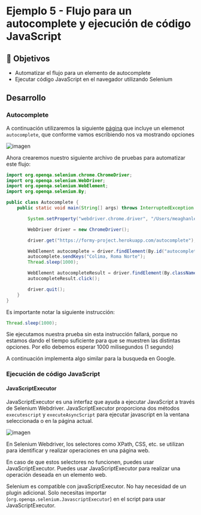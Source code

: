 # Ejemplo 5 - Flujo para un autocomplete y ejecución de código JavaScript

## :dart: Objetivos

- Automatizar el flujo para un elemento de autocomplete
- Ejecutar código JavaScript en el navegador utilizando Selenium


## Desarrollo

### Autocomplete

A continuación utilizaremos la siguiente [página](https://formy-project.herokuapp.com/autocomplete) que incluye un elemenot `autocomplete`, que conforme vamos escribiendo nos va mostrando opciones

![imagen](https://user-images.githubusercontent.com/5317347/155854008-91ac91cd-66dc-488c-af2d-4f12ac6f96ef.png)

Ahora crearemos nuestro siguiente archivo de pruebas para automatizar este flujo:

```java
import org.openqa.selenium.chrome.ChromeDriver;
import org.openqa.selenium.WebDriver;
import org.openqa.selenium.WebElement;
import org.openqa.selenium.By;

public class Autocomplete {
    public static void main(String[] args) throws InterruptedException {

        System.setProperty("webdriver.chrome.driver", "/Users/meaghanlewis/Downloads/chromedriver");

        WebDriver driver = new ChromeDriver();

        driver.get("https://formy-project.herokuapp.com/autocomplete");

        WebElement autocomplete = driver.findElement(By.id("autocomplete"));
        autocomplete.sendKeys("Colima, Roma Norte");
        Thread.sleep(1000);

        WebElement autocompleteResult = driver.findElement(By.className("pac-item"));
        autocompleteResult.click();

        driver.quit();
    }
}

```

Es importante notar la siguiente instrucción:

```java
Thread.sleep(1000);
```

Sie ejecutamos nuestra prueba sin esta instrucción fallará, porque no estamos dando el tiempo suficiente para que se muestren las distintas opciones. Por ello debemos esperar 1000 milisegundos (1 segundo)

A continuación implementa algo similar para la busqueda en Google.


### Ejecución de código JavaScript

#### JavaScriptExecutor

JavaScriptExecutor es una interfaz que ayuda a ejecutar JavaScript a través de Selenium Webdriver. JavaScriptExecutor proporciona dos métodos `executescript` y `executeAsyncScript` para ejecutar javascript en la ventana seleccionada o en la página actual.

![imagen](https://user-images.githubusercontent.com/5317347/155854277-503f1489-b2da-4297-a5e8-fb9e9c611df5.png)

En Selenium Webdriver, los selectores como XPath, CSS, etc. se utilizan para identificar y realizar operaciones en una página web.

En caso de que estos selectores no funcionen, puedes usar JavaScriptExecutor. Puedes usar JavaScriptExecutor para realizar una operación deseada en un elemento web.

Selenium es compatible con javaScriptExecutor. No hay necesidad de un plugin adicional. Solo necesitas importar (`org.openqa.selenium.JavascriptExecutor`) en el script para usar JavaScriptExecutor.
